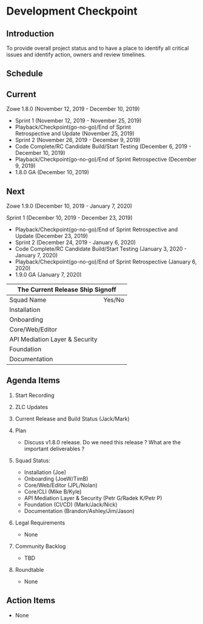 # Development Checkpoint

Introduction
------------
To provide overall project status and to have a place to identify all critical issues and identify action, owners and review timelines.

Schedule
--------

Current
-------
Zowe 1.8.0 (November 12, 2019 - December 10, 2019)
- Sprint 1 (November 12, 2019 - November 25, 2019)
- Playback/Checkpoint(go-no-go)/End of Sprint Retrospective and Update (November 25, 2019)
- Sprint 2 (November 26, 2019 - December 9, 2019)
- Code Complete/RC Candidate Build/Start Testing (December 6, 2019 - December 10, 2019)
- Playback/Checkpoint(go-no-go)/End of Sprint Retrospective (December 9, 2019)
- 1.8.0 GA (December 10, 2019)

Next
----
Zowe 1.9.0 (December 10, 2019 - January 7, 2020)

Sprint 1 (December 10, 2019 - December 23, 2019)
- Playback/Checkpoint(go-no-go)/End of Sprint Retrospective and Update (December 23, 2019)
- Sprint 2 (December 24, 2019 - January 6, 2020)
- Code Complete/RC Candidate Build/Start Testing (January 3, 2020 - January 7, 2020)
- Playback/Checkpoint(go-no-go)/End of Sprint Retrospective (January 6, 2020)
- 1.9.0 GA (January 7, 2020)


<table>
    <thead>
        <tr>
            <th colspan="2">The Current Release Ship Signoff</th>
        </tr>
    </thead>
    <tbody>
    <tr>
        <td>Squad Name</td>
        <td>Yes/No</td>
    </tr>
        <tr>
            <td>Installation</td>
            <td></td>
        </tr>
        <tr>
            <td>Onboarding</td>
            <td></td>
        </tr>
        <tr>
            <td>Core/Web/Editor</td>
            <td></td>
        </tr>
        <tr>
            <td>API Mediation Layer & Security</td>
            <td></td>
        </tr>
        <tr>
            <td>Foundation</td>
            <td></td>
        </tr>
        <tr>
            <td>Documentation</td>
            <td></td>
        </tr>
    </tbody>
</table>


Agenda Items
------------
1. Start Recording
2. ZLC Updates
3. Current Release and Build Status (Jack/Mark)
4. Plan
    - Discuss v1.8.0 release. Do we need this release ? What are the important deliverables ?
5. Squad Status:
    - Installation (Joe)
    - Onboarding (JoeW/TimB)
    - Core/Web/Editor (JPL/Nolan)
    - Core/CLI (Mike B/Kyle)
    - API Mediation Layer & Security (Petr G/Radek K/Petr P)
    - Foundation (CI/CD) (Mark/Jack/Nick)
    - Documentation (Brandon/Ashley/Jim/Jason)

6. Legal Requirements
    - None

7. Community Backlog
    - TBD
8. Roundtable
    - None

Action Items
------------
- None
